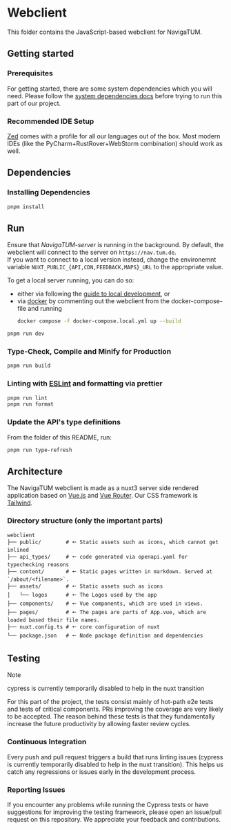 # Webclient

This folder contains the JavaScript-based webclient for NavigaTUM.

## Getting started

### Prerequisites

For getting started, there are some system dependencies which you will need.
Please follow the [system dependencies docs](/resources/documentation/Dependencies.md) before trying to run this part of
our project.

### Recommended IDE Setup

[Zed](https://zed.dev/) comes with a profile for all our languages out of the box.
Most modern IDEs (like the PyCharm+RustRover+WebStorm combination) should work as well.

## Dependencies

### Installing Dependencies

```sh
pnpm install
```

## Run

Ensure that _NavigaTUM-server_ is running in the background.
By default, the webclient will connect to the server on `https://nav.tum.de`.  
If you want to connect to a local version instead, change the environemnt
variable `NUXT_PUBLIC_{API,CDN,FEEDBACK,MAPS}_URL` to the appropriate value.

To get a local server running, you can do so:

- either via following the [guide to local development](../server/README.md), or
- via [docker](https://docs.docker.com/) by commenting out the webclient from the docker-compose-file and running
  ```sh
  docker compose -f docker-compose.local.yml up --build
  ```

```sh
pnpm run dev
```

### Type-Check, Compile and Minify for Production

```sh
pnpm run build
```

### Linting with [ESLint](https://eslint.org/) and formatting via prettier

```sh
pnpm run lint
pnpm run format
```

### Update the API's type definitions

From the folder of this README, run:

```sh
pnpm run type-refresh
```

## Architecture

The NavigaTUM webclient is made as a nuxt3 server side rendered application based on [Vue.js](https://vuejs.org/)
and [Vue Router](https://router.vuejs.org/).
Our CSS framework is [Tailwind](https://tailwindcss.com/).

### Directory structure (only the important parts)

```plain
webclient
├── public/        # 🠔 Static assets such as icons, which cannot get inlined
├── api_types/     # 🠔 code generated via openapi.yaml for typechecking reasons
├── content/       # 🠔 Static pages written in markdown. Served at `/about/<filename>`.
├── assets/        # 🠔 Static assets such as icons
│   └── logos      # 🠔 The Logos used by the app
├── components/    # 🠔 Vue components, which are used in views.
├── pages/         # 🠔 The pages are parts of App.vue, which are loaded based their file names.
├── nuxt.config.ts # 🠔 core configuration of nuxt
└── package.json   # 🠔 Node package definition and dependencies
```

## Testing

> [!NOTE]
> cypress is currently temporarily disabled to help in the nuxt transition

For this part of the project, the tests consist mainly of hot-path e2e tests and tests of critical components.
PRs improving the coverage are very likely to be accepted.
The reason behind these tests is that they fundamentally increase the future productivity by allowing faster review
cycles.

### Continuous Integration

Every push and pull request triggers a build that runs linting issues (cypress is currently temporarily disabled to help
in the nuxt transition).
This helps us catch any regressions or issues early in the development process.

### Reporting Issues

If you encounter any problems while running the Cypress tests or have suggestions for improving the testing framework,
please open an issue/pull request on this repository.
We appreciate your feedback and contributions.
